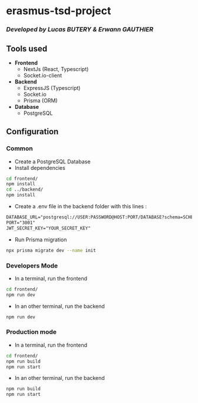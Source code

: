 # **erasmus-tsd-project**
### *Developed by Lucas BUTERY & Erwann GAUTHIER*

## **Tools used**
- **Frontend**
    - NextJs (React, Typescript)
    - Socket.io-client
- **Backend**
    - ExpressJS (Typescript)
    - Socket.io
    - Prisma (ORM)
- **Database**
    - PostgreSQL

## **Configuration**

### **Common**
- Create a PostgreSQL Database
- Install dependencies 
```bash
cd frontend/
npm install
cd ../backend/
npm install
```
- Create a .env file in the backend folder with this lines :
```txt
DATABASE_URL="postgresql://USER:PASSWORD@HOST:PORT/DATABASE?schema=SCHEMA"
PORT="3001"
JWT_SECRET_KEY="YOUR_SECRET_KEY"
```
- Run Prisma migration
```bash
npx prisma migrate dev --name init
```

### **Developers Mode**
- In a terminal, run the frontend
```bash
cd frontend/
npm run dev
```
- In an other terminal, run the backend
```bash
npm run dev
```

### **Production mode**

- In a terminal, run the frontend
```bash
cd frontend/
npm run build
npm run start
```
- In an other terminal, run the backend
```bash
npm run build
npm run start
```